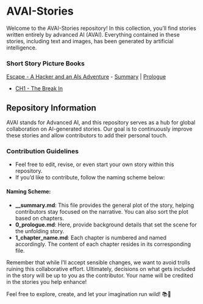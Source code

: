 # AVAI-Stories
Welcome to the AVAI-Stories repository! In this collection, you’ll find stories written entirely by advanced AI (AVAI). Everything contained in these stories, including text and images, has been generated by artificial intelligence.

### Short Story Picture Books
[Escape - A Hacker and an AIs Adventure](Escape%20-%20A%20Hacker%20and%20an%20AIs%20Adventure) - [Summary](Escape%20-%20A%20Hacker%20and%20an%20AIs%20Adventure/__summary.md) | [Prologue](Escape%20-%20A%20Hacker%20and%20an%20AIs%20Adventure/0_prologue_the_experiment.md)
  - [CH1 - The Break In](Escape%20-%20A%20Hacker%20and%20an%20AIs%20Adventure/1_the_break_in.md)

## Repository Information
AVAI stands for Advanced AI, and this repository serves as a hub for global collaboration on AI-generated stories. Our goal is to continuously improve these stories and allow contributors to add their personal touch.

### Contribution Guidelines
- Feel free to edit, revise, or even start your own story within this repository.
- If you’d like to contribute, follow the naming scheme below:

#### Naming Scheme:
- **__summary.md**: This file provides the general plot of the story, helping contributors stay focused on the narrative. You can also sort the plot based on chapters.
- **0_prologue.md**: Here, provide background details that set the scene for the unfolding story.
- **1_chapter_name.md**: Each chapter is numbered and named accordingly. The content of each chapter resides in its corresponding file.

Remember that while I’ll accept sensible changes, we want to avoid trolls ruining this collaborative effort. Ultimately, decisions on what gets included in the story will be up to you as the contributor. Your name will be credited in the stories you help enhance!

Feel free to explore, create, and let your imagination run wild! 📚🤖
